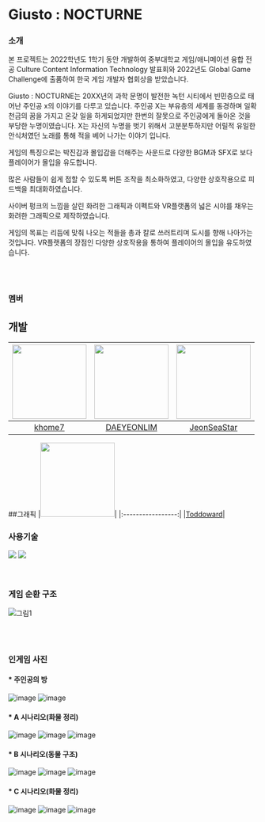 # Giusto : NOCTURNE

### 소개
본 프로젝트는 2022학년도 1학기 동안 개발하여 중부대학교 게임/애니메이션 융합 전공 Culture Content Information Technology 발표회와 2022년도 Global Game Challenge에 출품하여 한국 게임 개발자 협회상을 받았습니다.

Giusto : NOCTURNE는 20XX년의 과학 문명이 발전한 녹턴 시티에서 빈민층으로 태어난 주인공 x의 이야기를 다루고 있습니다.
주인공 X는 부유층의 세계를 동경하며 일확천금의 꿈을 가지고 온갖 일을 하게되었지만 한번의 잘못으로 주인공에게 돌아온 것을 부당한 누명이였습니다.
X는 자신의 누명을 벗기 위해서 고분분투하지만 어릴적 유일한 안식처였던 노래를 통해 적을 베어 나가는 이야기 입니다.

게임의 특징으로는 박진감과 몰입감을 더해주는 사운드로 다양한 BGM과 SFX로 보다 플레이어가 몰입을 유도합니다.

많은 사람들이 쉽게 접할 수 있도록 버튼 조작을 최소화하였고, 다양한 상호작용으로 피드백을 최대화하였습니다.

사이버 펑크의 느낌을 살린 화려한 그래픽과 이펙트와 VR플랫폼의 넓은 시야를 채우는 화려한 그래픽으로 제작하였습니다.

게임의 목표는 리듬에 맞춰 나오는 적들을 총과 칼로 쓰러트리며 도시를 향해 나아가는 것입니다.
VR플랫폼의 장점인 다양한 상호작용을 통하여 플레이어의 몰입을 유도하였습니다.


<br/>
<br/>

### 멤버


## 개발
|<img src="https://github.com/baegichan/CCIT_SYNDROME/assets/88014706/7fefe5f4-2440-4e46-9e1a-3703bf2fc743" width="150" height="150"/>|<img src="https://github.com/baegichan/CCIT_SYNDROME/assets/88014706/4e62b4cc-7b95-41cc-9d0b-93fedb55395b" width="150" height="150"/>|<img src="https://github.com/JeonSeaStar/Empathy--VR-2Team/assets/88014706/de0481a2-cad9-492f-b6ff-4b3c14bef2c6" width="150" height="150"/>|
|:-----------------:|:-----------------:|:-----------------:|
|[khome7](https://github.com/khome7)|[DAEYEONLIM](https://github.com/DAEYEONLIM)|[JeonSeaStar](https://github.com/JeonSeaStar?tab=followers)|

##그래픽
|<img src="https://github.com/JeonSeaStar/Empathy--VR-2Team/assets/88014706/c94f056f-c4a2-4f56-a21b-57c6da366f3f" width="150" height="150"/>|
|:-----------------:|
|[Toddoward](https://github.com/Toddoward)|


### 사용기술
<div>
<img src="https://img.shields.io/badge/Unity-000000?style=flat-square&logo=Unity&logoColor=white"/>
<img src="https://img.shields.io/badge/C Sharp-239120?style=flat-square&logo=CSharp&logoColor=white"/>
</div>
 
<br/>
<br/>

### 게임 순환 구조
![그림1](https://github.com/CCIT-Team/Cyrpto/assets/10797029/77f1a7e8-48c6-4ebd-a976-e85efba5e3ac)

<br/>
<br/>


### 인게임 사진
#### * 주인공의 방
![image](https://github.com/JeonSeaStar/Empathy--VR-2Team/assets/88014706/5601fa9f-bac6-4b23-9c41-c222b9c976bf)
![image](https://github.com/JeonSeaStar/Empathy--VR-2Team/assets/88014706/65d5432a-8453-4c36-8f59-851d999c2bcc)

#### * A 시나리오(화물 정리)
![image](https://github.com/JeonSeaStar/Empathy--VR-2Team/assets/88014706/33b03e0c-9425-4c5f-bde7-c394e007a3fd)
![image](https://github.com/JeonSeaStar/Empathy--VR-2Team/assets/88014706/59d01b68-2cdc-450d-b297-9134aa32c62f)
![image](https://github.com/JeonSeaStar/Empathy--VR-2Team/assets/88014706/c7c9d385-9600-418d-9185-768c26c2d8ee)

#### * B 시나리오(동물 구조)
![image](https://github.com/JeonSeaStar/Empathy--VR-2Team/assets/88014706/b44d01f2-ecb0-4896-bc09-f6f88ea2b6c6)
![image](https://github.com/JeonSeaStar/Empathy--VR-2Team/assets/88014706/e43b88e9-e842-40ef-b7d1-9e0a49adc851)
![image](https://github.com/JeonSeaStar/Empathy--VR-2Team/assets/88014706/cfbc6849-d431-469c-b5f0-94a0e7e629f0)

#### * C 시나리오(화물 정리)
![image](https://github.com/JeonSeaStar/Empathy--VR-2Team/assets/88014706/f05707d9-503f-47d5-bea4-af49d70df176)
![image](https://github.com/JeonSeaStar/Empathy--VR-2Team/assets/88014706/f986e412-63c5-49f7-99cb-b1fa89e7e91c)
![image](https://github.com/JeonSeaStar/Empathy--VR-2Team/assets/88014706/d0ecbc35-85c7-439a-9714-f34d878c27b1)

<br/> 

